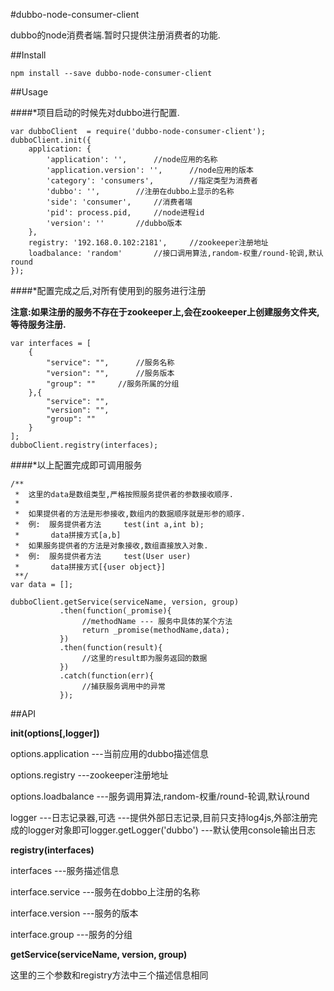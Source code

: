 #dubbo-node-consumer-client

dubbo的node消费者端.暂时只提供注册消费者的功能.

##Install

```
npm install --save dubbo-node-consumer-client
```

##Usage

####*项目启动的时候先对dubbo进行配置.

```
var dubboClient  = require('dubbo-node-consumer-client');
dubboClient.init({
    application: {
        'application': '',      //node应用的名称
        'application.version': '',      //node应用的版本
        'category': 'consumers',        //指定类型为消费者
        'dubbo': '',        //注册在dubbo上显示的名称
        'side': 'consumer',     //消费者端
        'pid': process.pid,     //node进程id
        'version': ''       //dubbo版本
    },
    registry: '192.168.0.102:2181',     //zookeeper注册地址
    loadbalance: 'random'       //接口调用算法,random-权重/round-轮调,默认round
});
```

####*配置完成之后,对所有使用到的服务进行注册

**注意:如果注册的服务不存在于zookeeper上,会在zookeeper上创建服务文件夹,等待服务注册.**

```
var interfaces = [
    {
        "service": "",      //服务名称
        "version": "",      //服务版本
        "group": ""     //服务所属的分组
    },{
        "service": "",
        "version": "",
        "group": ""
    }
];
dubboClient.registry(interfaces);
```

####*以上配置完成即可调用服务

```
/**
 *  这里的data是数组类型,严格按照服务提供者的参数接收顺序.
 *
 *  如果提供者的方法是形参接收,数组内的数据顺序就是形参的顺序.
 *  例:  服务提供者方法     test(int a,int b);
 *       data拼接方式[a,b]
 *  如果服务提供者的方法是对象接收,数组直接放入对象.
 *  例:  服务提供者方法     test(User user)
 *       data拼接方式[{user object}]
 **/
var data = [];

dubboClient.getService(serviceName, version, group)
           .then(function(_promise){
                //methodName --- 服务中具体的某个方法
                return _promise(methodName,data);
           })
           .then(function(result){
                //这里的result即为服务返回的数据
           })
           .catch(function(err){
                //捕获服务调用中的异常
           });
```

##API

**init(options[,logger])**

options.application
---当前应用的dubbo描述信息

options.registry
---zookeeper注册地址

options.loadbalance
---服务调用算法,random-权重/round-轮调,默认round

logger
---日志记录器,可选
---提供外部日志记录,目前只支持log4js,外部注册完成的logger对象即可logger.getLogger('dubbo')
---默认使用console输出日志

**registry(interfaces)**

interfaces
---服务描述信息

interface.service
---服务在dobbo上注册的名称

interface.version
---服务的版本

interface.group
---服务的分组

**getService(serviceName, version, group)**

这里的三个参数和registry方法中三个描述信息相同

